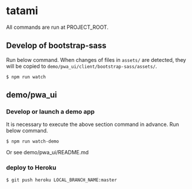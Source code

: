 # tatami

All commands are run at PROJECT_ROOT.

## Develop of bootstrap-sass
Run below command.
When changes of files in `assets/` are detected, they will be copied to `demo/pwa_ui/client/bootstrap-sass/assets/`.
```
$ npm run watch
```

## demo/pwa_ui
### Develop or launch a demo app
It is necessary to execute the above section command in advance.
Run below command.
```
$ npm run watch-demo
```

Or see demo/pwa_ui/README.md

### deploy to Heroku
```
$ git push heroku LOCAL_BRANCH_NAME:master
```
